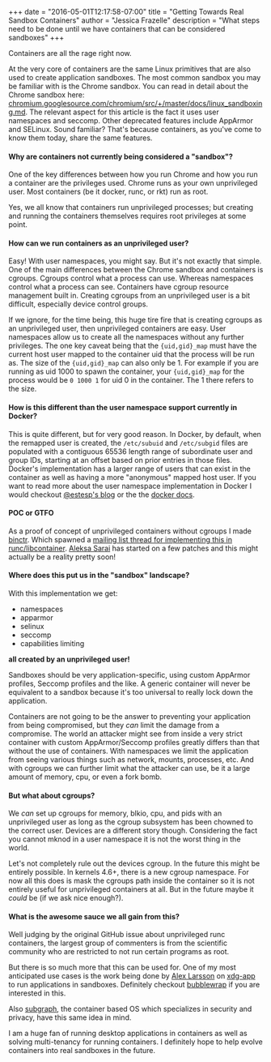 +++
date = "2016-05-01T12:17:58-07:00"
title = "Getting Towards Real Sandbox Containers"
author = "Jessica Frazelle"
description = "What steps need to be done until we have containers that can be considered sandboxes"
+++

Containers are all the rage right now.

At the very core of containers are the same Linux primitives that are also used to create application sandboxes.
The most common sandbox you may be familiar with is the Chrome sandbox. You can read in detail about the Chrome sandbox
here: [chromium.googlesource.com/chromium/src/+/master/docs/linux_sandboxing.md](https://chromium.googlesource.com/chromium/src/+/master/docs/linux_sandboxing.md).
The relevant aspect for this article is the fact it uses user namespaces and seccomp. Other deprecated features include AppArmor
and SELinux. Sound familiar? That's because containers, as you've come to know them today, share the same features.

#### Why are containers not currently being considered a "sandbox"?

One of the key differences between how you run Chrome
and how you run a container are the privileges used. Chrome runs as your own unprivileged user. Most containers (be it docker, runc, or rkt) run as
root.

Yes, we all know that containers run unprivileged processes; but creating and running the containers themselves requires root privileges at some point.

#### How can we run containers as an unprivileged user?

Easy! With user namespaces, you might say. But it's not exactly that simple. One of the main differences between the Chrome
sandbox and containers is cgroups. Cgroups control what a process can use. Whereas namespaces
control what a process can see. Containers have cgroup resource management built in. Creating cgroups from an unprivileged
user is a bit difficult, especially device control groups.

If we ignore, for the time being, this huge tire fire that is creating cgroups as an unprivileged user, then
unprivileged containers are easy. User namespaces allow us to create all the namespaces without any further privileges.
The one key caveat being that the `{uid,gid}_map` must have the current host user mapped to the container uid that the process
will be run as. The size of the `{uid,gid}_map` can also only be 1. For example if you are running as uid 1000 to spawn the container, your
`{uid,gid}_map` for the process would be `0 1000 1` for uid 0 in the container. The 1 there refers to the size.

#### How is this different than the user namespace support currently in Docker?

This is quite different, but for very good reason. In Docker, by default, when the remapped user is created,
the `/etc/subuid` and `/etc/subgid` files are populated with a contiguous 65536 length range of subordinate user and group
IDs, starting at an offset based on prior entries in those files. Docker's implementation has a larger range of users that can
exist in the container as well as having a more "anonymous" mapped host user.
If you want to read more about the user namespace implementation
in Docker I would checkout [@estesp's blog](https://integratedcode.us/2015/10/13/user-namespaces-have-arrived-in-docker/) or the
the [docker docs](https://docs.docker.com/engine/reference/commandline/daemon/#daemon-user-namespace-options).

#### POC or GTFO

As a proof of concept of unprivileged containers without cgroups I made [binctr](https://github.com/jessfraz/binctr). Which
spawned a
[mailing list thread for implementing this in runc/libcontainer](https://groups.google.com/a/opencontainers.org/forum/#!topic/dev/yutVaSLcqWI).
[Aleksa Sarai](https://github.com/cyphar) has started on a few patches and this might actually be a reality pretty soon!

#### Where does this put us in the "sandbox" landscape?

With this implementation we get:

- namespaces
- apparmor
- selinux
- seccomp
- capabilities limiting

**all created by an unprivileged user!**

Sandboxes should be very application-specific, using custom
AppArmor profiles, Seccomp profiles and the like. A generic container will
never be equivalent to a sandbox because it's too universal to really lock down
the application.

Containers are not going to be the answer to preventing your application from
being compromised, but they _can_ limit the damage from a compromise. The world
an attacker might see from inside a very strict container with custom
AppArmor/Seccomp profiles greatly differs than that without the use of
containers. With namespaces we limit the application from seeing various things
such as network, mounts, processes, etc. And with cgroups we can further limit
what the attacker can use, be it a large amount of memory, cpu, or even a fork
bomb.

#### But what about cgroups?

We _can_ set up cgroups for memory, blkio, cpu, and
pids with an unprivileged user as long as the cgroup subsystem has been chowned to the
correct user. Devices are a different story though. Considering the fact you
cannot mknod in a user namespace it is not the worst thing in the world.

Let's not completely rule out the devices cgroup. In the future this might be entirely possible. In kernels 4.6+, there is a new
cgroup namespace. For now all this does is mask the cgroups path inside the container so it is not entirely useful
for unprivileged containers at all. But in the future maybe it _could_ be (if we ask nice enough?).

#### What is the awesome sauce we all gain from this?

Well judging by the original GitHub issue about unprivileged runc containers, the largest group of commenters is from
the scientific community who are restricted to not run certain programs as root.


But there is so much more that this can be used for. One of my most anticipated use cases is the work being done by
[Alex Larsson](https://blogs.gnome.org/alexl/) on [xdg-app](https://wiki.gnome.org/Projects/SandboxedApps) to run applications in sandboxes.
Definitely checkout [bubblewrap](https://github.com/projectatomic/bubblewrap) if you are interested in this.

Also [subgraph](https://subgraph.com/), the container based OS which specializes in security and privacy, have this same idea in mind.

I am a huge fan of running desktop applications in containers as well as solving multi-tenancy for running containers.
I definitely hope to help evolve containers into real sandboxes in the future.

